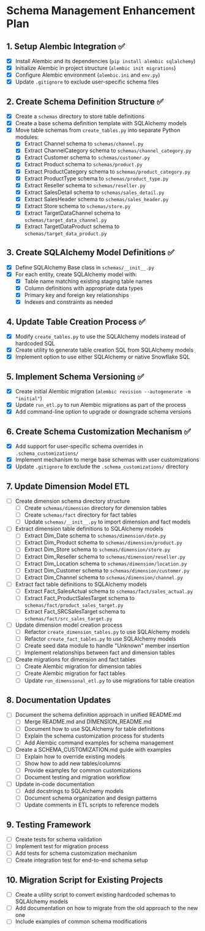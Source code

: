 <!--
# Agent Prompting Instructions
- Think step-by-step using the plan tasks as a guideline.
- Use appropriate code edit tools for file modifications.
- Write clear and concise commit messages.
- Validate tasks before and after execution.
- Ask clarifying questions when tasks are unclear.
-->


# Schema Management Enhancement Plan

## 1. Setup Alembic Integration ✅
- [x] Install Alembic and its dependencies (`pip install alembic sqlalchemy`)
- [x] Initialize Alembic in project structure (`alembic init migrations`)
- [x] Configure Alembic environment (`alembic.ini` and `env.py`)
- [x] Update `.gitignore` to exclude user-specific schema files

## 2. Create Schema Definition Structure ✅
- [x] Create a `schemas` directory to store table definitions
- [x] Create a base schema definition template with SQLAlchemy models
- [x] Move table schemas from `create_tables.py` into separate Python modules:
  - [x] Extract Channel schema to `schemas/channel.py`
  - [x] Extract ChannelCategory schema to `schemas/channel_category.py`
  - [x] Extract Customer schema to `schemas/customer.py`
  - [x] Extract Product schema to `schemas/product.py`
  - [x] Extract ProductCategory schema to `schemas/product_category.py`
  - [x] Extract ProductType schema to `schemas/product_type.py`
  - [x] Extract Reseller schema to `schemas/reseller.py`
  - [x] Extract SalesDetail schema to `schemas/sales_detail.py`
  - [x] Extract SalesHeader schema to `schemas/sales_header.py`
  - [x] Extract Store schema to `schemas/store.py`
  - [x] Extract TargetDataChannel schema to `schemas/target_data_channel.py`
  - [x] Extract TargetDataProduct schema to `schemas/target_data_product.py`

## 3. Create SQLAlchemy Model Definitions ✅
- [x] Define SQLAlchemy Base class in `schemas/__init__.py`
- [x] For each entity, create SQLAlchemy model with:
  - [x] Table name matching existing staging table names
  - [x] Column definitions with appropriate data types
  - [x] Primary key and foreign key relationships
  - [x] Indexes and constraints as needed

## 4. Update Table Creation Process ✅
- [x] Modify `create_tables.py` to use the SQLAlchemy models instead of hardcoded SQL
- [x] Create utility to generate table creation SQL from SQLAlchemy models
- [x] Implement option to use either SQLAlchemy or native Snowflake SQL

## 5. Implement Schema Versioning ✅
- [x] Create initial Alembic migration (`alembic revision --autogenerate -m "initial"`)
- [x] Update `run_etl.py` to run Alembic migrations as part of the process
- [x] Add command-line option to upgrade or downgrade schema versions

## 6. Create Schema Customization Mechanism ✅
- [x] Add support for user-specific schema overrides in `.schema_customizations/`
- [x] Implement mechanism to merge base schemas with user customizations
- [x] Update `.gitignore` to exclude the `.schema_customizations/` directory

## 7. Update Dimension Model ETL
- [ ] Create dimension schema directory structure
  - [ ] Create `schemas/dimension` directory for dimension tables
  - [ ] Create `schemas/fact` directory for fact tables
  - [ ] Update `schemas/__init__.py` to import dimension and fact models
- [ ] Extract dimension table definitions to SQLAlchemy models
  - [ ] Extract Dim_Date schema to `schemas/dimension/date.py`
  - [ ] Extract Dim_Product schema to `schemas/dimension/product.py`
  - [ ] Extract Dim_Store schema to `schemas/dimension/store.py`
  - [ ] Extract Dim_Reseller schema to `schemas/dimension/reseller.py`
  - [ ] Extract Dim_Location schema to `schemas/dimension/location.py`
  - [ ] Extract Dim_Customer schema to `schemas/dimension/customer.py`
  - [ ] Extract Dim_Channel schema to `schemas/dimension/channel.py`
- [ ] Extract fact table definitions to SQLAlchemy models
  - [ ] Extract Fact_SalesActual schema to `schemas/fact/sales_actual.py`
  - [ ] Extract Fact_ProductSalesTarget schema to `schemas/fact/product_sales_target.py`
  - [ ] Extract Fact_SRCSalesTarget schema to `schemas/fact/src_sales_target.py`
- [ ] Update dimension model creation process
  - [ ] Refactor `create_dimension_tables.py` to use SQLAlchemy models
  - [ ] Refactor `create_fact_tables.py` to use SQLAlchemy models
  - [ ] Create seed data module to handle "Unknown" member insertion
  - [ ] Implement relationships between fact and dimension tables
- [ ] Create migrations for dimension and fact tables
  - [ ] Create Alembic migration for dimension tables
  - [ ] Create Alembic migration for fact tables
  - [ ] Update `run_dimensional_etl.py` to use migrations for table creation

## 8. Documentation Updates
- [ ] Document the schema definition approach in unified README.md
  - [ ] Merge README.md and DIMENSION_README.md
  - [ ] Document how to use SQLAlchemy for table definitions
  - [ ] Explain the schema customization process for students
  - [ ] Add Alembic command examples for schema management
- [ ] Create a SCHEMA_CUSTOMIZATION.md guide with examples
  - [ ] Explain how to override existing models
  - [ ] Show how to add new tables/columns
  - [ ] Provide examples for common customizations
  - [ ] Document testing and migration workflow
- [ ] Update in-code documentation
  - [ ] Add docstrings to SQLAlchemy models
  - [ ] Document schema organization and design patterns
  - [ ] Update comments in ETL scripts to reference models

## 9. Testing Framework
- [ ] Create tests for schema validation
- [ ] Implement test for migration process
- [ ] Add tests for schema customization mechanism
- [ ] Create integration test for end-to-end schema setup

## 10. Migration Script for Existing Projects
- [ ] Create a utility script to convert existing hardcoded schemas to SQLAlchemy models
- [ ] Add documentation on how to migrate from the old approach to the new one
- [ ] Include examples of common schema modifications 